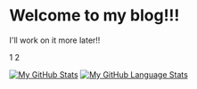 # Welcome to my blog!!!

I'll work on it more later!!

1
2

	

[![My GitHub Stats](https://github-readme-stats.vercel.app/api/?username=violets-puragtory&count_private=true&theme=tokyonight&showicons=true)]()
[![My GitHub Language Stats](https://github-readme-stats.vercel.app/api/top-langs/?username=violets-purgatory&langs_count=5&theme=tokyonight)]()

